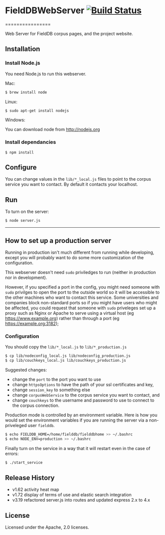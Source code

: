 # FieldDBWebServer [![Build Status](https://secure.travis-ci.org/FieldDB/FieldDBWebServer.png?branch=master)](http://travis-ci.org/FieldDB/FieldDBWebServer)
================

Web Server for FieldDB corpus pages, and the project website.

## Installation

### Install Node.js

You need Node.js to run this webserver.

Mac:

```bash
$ brew install node
```

Linux: 

```bash
$ sudo apt-get install nodejs
```

Windows: 

You can download node from http://nodejs.org



### Install dependancies

```
$ npm install
```

## Configure

You can change values in the `lib/*_local.js` files to point to the corpus service you want to contact. By default it contacts your localhost.



## Run

To turn on the server:

```bash 
$ node server.js
```

------------------

## How to set up a production server

Running in production isn't much different from running while developing, except you will probably want to do some more customization of the configuration.

This webserver doesn't need `sudo` priviledges to run (neither in production nor in development).

However, if you specified a port in the config, you might need someone with `sudo` privilges to open the port to the outside world so it will be accessible to the other machines who want to contact this service. Some universities and companies block non-standard ports so if you might have users who might be affected, you could request that someone with `sudo` priveleges set up a proxy such as Nginx or Apache to serve using a virtual host (eg https://www.example.org) rather than through a port (eg https://example.org:3182);


### Configuration

You should copy the `lib/*_local.js` to `lib/*_production.js`

```bash
$ cp lib/nodeconfig_local.js lib/nodeconfig_production.js
$ cp lib/couchkeys_local.js lib/couchkeys_production.js
```

Suggested changes:

* change the `port` to the port you want to use
* change `httpsOptions` to have the path of your ssl certificates and key,
* change `session_key` to something else
* change `corpusWebService` to the corpus service you want to contact, and 
* change `couchkeys` to the username and password to use to connect to the corpus connection.

Production mode is controlled by an environment variable. Here is how you would set the environment variables if you are running the server via a non-priveleged user `fielddb`. 

```bash
$ echo FIELDDB_HOME=/home/fielddb/fielddbhome >> ~/.bashrc
$ echo NODE_ENV=production >> ~/.bashrc
```

Finally turn on the service in a way that it will restart even in the case of errors:

```bash
$ ./start_service
```

## Release History
* v1.62  activity heat map
* v1.72  display of terms of use and elastic search integration
* v3.19  refactored server.js into routes and updated express 2.x to 4.x


## License
Licensed under the Apache, 2.0 licenses.
